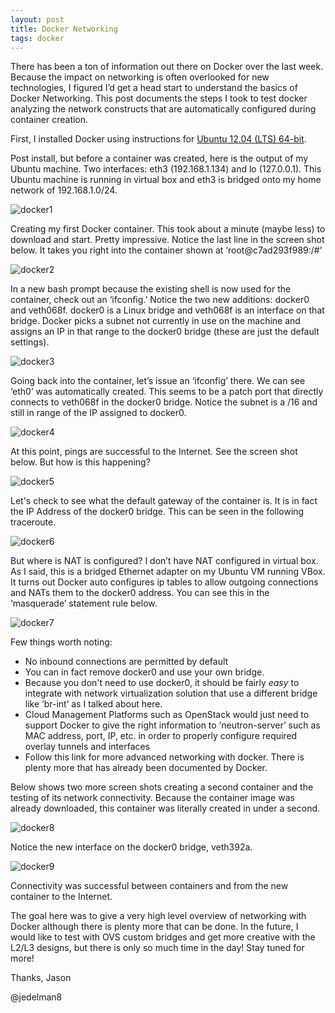 ```yaml
---
layout: post
title: Docker Networking 
tags: docker
---
```


There has been a ton of information out there on Docker over the last week.  Because the impact on networking is often overlooked for new technologies, I figured I’d get a head start to understand the basics of Docker Networking.  This post documents the steps I took to test docker analyzing the network constructs that are automatically configured during container creation.

First, I installed Docker using instructions for [Ubuntu 12.04 (LTS) 64-bit](http://docs.docker.com/installation/ubuntulinux/#ubuntu-precise-1204-lts-64-bit).

Post install, but before a container was created, here is the output of my Ubuntu machine.  Two interfaces: eth3 (192.168.1.134) and lo (127.0.0.1).  This Ubuntu machine is running in virtual box and eth3 is bridged onto my home network of 192.168.1.0/24.

![docker1](/img/dock1.png)

Creating my first Docker container. This took about a minute (maybe less) to download and start.  Pretty impressive.  Notice the last line in the screen shot below.  It takes you right into the container shown at ‘root@c7ad293f989:/#’ 

![docker2](/img/dock2.png)

In a new bash prompt because the existing shell is now used for the container, check out an ‘ifconfig.’  Notice the two new additions: docker0 and veth068f.  docker0 is a Linux bridge and veth068f is an interface on that bridge.  Docker picks a subnet not currently in use on the machine and assigns an IP in that range to the docker0 bridge (these are just the default settings).

![docker3](/img/dock3.png)

Going back into the container, let’s issue an ‘ifconfig’ there.  We can see ‘eth0’ was automatically created.  This seems to be a patch port that directly connects to veth068f in the docker0 bridge.  Notice the subnet is a /16 and still in range of the IP assigned to docker0.

![docker4](/img/dock4.png)

At this point, pings are successful to the Internet.  See the screen shot below.  But how is this happening?

![docker5](/img/dock5.png)

Let's check to see what the default gateway of the container is.  It is in fact the IP Address of the docker0 bridge.  This can be seen in the following traceroute.

![docker6](/img/dock6.png)

But where is NAT is configured?  I don’t have NAT configured in virtual box.  As I said, this is a bridged Ethernet adapter on my Ubuntu VM running VBox.  It turns out Docker auto configures ip tables to allow outgoing connections and NATs them to the docker0 address.  You can see this in the ‘masquerade’ statement rule below.  

![docker7](/img/dock7.png)

Few things worth noting:

* No inbound connections are permitted by default
* You can in fact remove docker0 and use your own bridge.  
* Because you don't need to use docker0, it should be fairly *easy* to integrate with network virtualization solution that use a different bridge like ‘br-int’ as I talked about here.
* Cloud Management Platforms such as OpenStack would just need to support Docker to give the right information to ‘neutron-server’ such as MAC address, port, IP, etc. in order to properly configure required overlay tunnels and interfaces
* Follow this link for more advanced networking with docker. There is plenty more that has already been documented by Docker.

Below shows two more screen shots creating a second container and the testing of its network connectivity.  Because the container image was already downloaded, this container was literally created in under a second.

![docker8](/img/dock8.png)

Notice the new interface on the docker0 bridge, veth392a.

![docker9](/img/dock9.png)

Connectivity was successful between containers and from the new container to the Internet.

The goal here was to give a very high level overview of networking with Docker although there is plenty more that can be done.  In the future, I would like to test with OVS custom bridges and get more creative with the L2/L3 designs, but there is only so much time in the day!  Stay tuned for more!

Thanks,
Jason

@jedelman8
